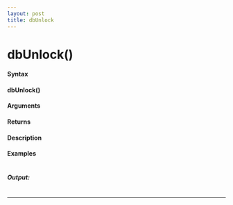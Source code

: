 ```yaml
---
layout: post
title: dbUnlock
---
```


# dbUnlock()


#### Syntax

#### dbUnlock()

#### Arguments

#### Returns

#### Description

#### Examples

```

```

##### Output:

```

```

---